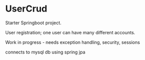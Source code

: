 # UserCrud

Starter Springboot project. 

User registration; one user can have many different accounts. 

Work in progress -  needs exception handling, security, sessions

connects to mysql db using spring jpa 
